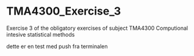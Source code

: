 # TMA4300_Exercise_3
Exercise 3 of the obligatory exercises of subject TMA4300 Computional intesive statistical methods

dette er en test med push fra terminalen